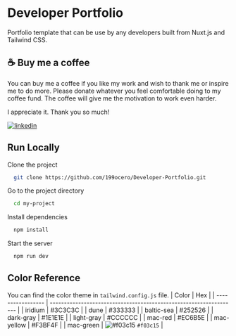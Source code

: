 # Developer Portfolio

Portfolio template that can be use by any developers built from Nuxt.js and Tailwind CSS.

## ☕ Buy me a coffee

You can buy me a coffee if you like my work and wish to thank me or inspire me to do more.
Please donate whatever you feel comfortable doing to my coffee fund.
The coffee will give me the motivation to work even harder.

I appreciate it. Thank you so much!

[![linkedin](https://storage.ko-fi.com/cdn/kofi2.png?v=3)](https://ko-fi.com/jaocero)

## Run Locally

Clone the project

```bash
  git clone https://github.com/199ocero/Developer-Portfolio.git
```

Go to the project directory

```bash
  cd my-project
```

Install dependencies

```bash
  npm install
```

Start the server

```bash
  npm run dev
```

## Color Reference

You can find the color theme in `tailwind.config.js` file.
| Color | Hex |
| ----------------- | ------------------------------------------------------------------ |
| iridium | #3C3C3C |
| dune | #333333 |
| baltic-sea | #252526 |
| dark-gray | #1E1E1E |
| light-gray | #CCCCCC |
| mac-red | #EC6B5E |
| mac-yellow | #F3BF4F |
| mac-green | ![#f03c15](https://placehold.co/15x15/f03c15/f03c15.png) `#f03c15` |
